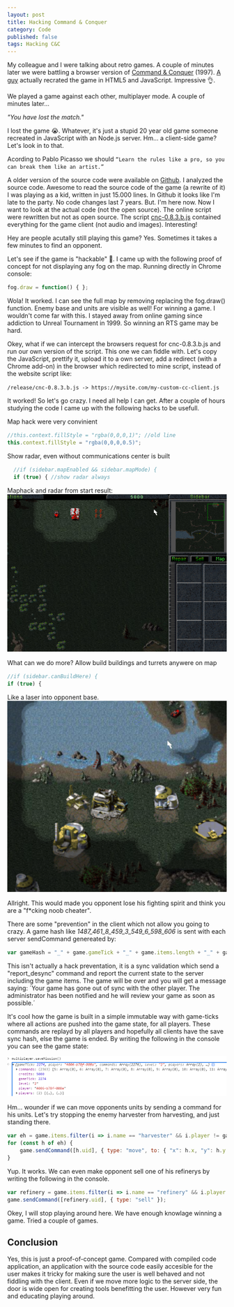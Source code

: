 ```yaml
---
layout: post
title: Hacking Command & Conquer
category: Code
published: false
tags: Hacking C&C
---
```


My colleague and I were talking about retro games. A couple of minutes later we were battling a browser version of [Command & Conquer](https://www.adityaravishankar.com/projects/games/command-and-conquer) (1997). [A guy](https://www.adityaravishankar.com/2011/11/command-and-conquer-programming-an-rts-game-in-html5-and-javascript) actually recrated the game in HTML5 and JavaScript. Impressive 👌.

We played a game against each other, multiplayer mode. A couple of minutes later...

*"You have lost the match."* 

I lost the game 😭. Whatever, it's just a stupid 20 year old game someone recreated in JavaScript with an Node.js server. Hm... a client-side game? Let's look in to that.

Acording to Pablo Picasso we should
`“Learn the rules like a pro, so you can break them like an artist.”`

A older version of the source code were available on [Github](https://github.com/adityaravishankar/command-and-conquer). I analyzed the source code. Awesome to read the source code of the game (a rewrite of it) I was playing as a kid, written in just 15.000 lines. In Github it looks like I'm late to the party. No code changes last 7 years. But. I'm here now. Now I want to look at the actual code (not the open source). The online script were rewritten but not as open source. The script [cnc-0.8.3.b.js](https://www.adityaravishankar.com/projects/games/command-and-conquer/release/cnc-0.8.3.b.js) contained everything for the game client (not audio and images). Interesting!

Hey are people acutally still playing this game? Yes. Sometimes it takes a few minutes to find an opponent.

Let's see if the game is "hackable" 🧐. I came up with the following proof of concept for not displaying any fog on the map. Running directly in Chrome console:
```javascript
fog.draw = function() { };
```

Wola! It worked. I can see the full map by removing replacing the fog.draw() function. Enemy base and units are visible as well! 
For winning a game. I wouldn't come far with this. I stayed away from online gaming since addiction to Unreal Tournament in 1999. So winning an RTS game may be hard.

Okey, what if we can intercept the browsers request for cnc-0.8.3.b.js and run our own version of the script. This one we can fiddle with. Let's copy the JavaScript, prettify it, upload it to a own server, add a redirect (with a Chrome add-on) in the browser which redirected to mine script, instead of the website script like:

`/release/cnc-0.8.3.b.js -> https://mysite.com/my-custom-cc-client.js`

It worked! So let's go crazy. I need all help I can get. After a couple of hours studying the code I came up with the following hacks to be usefull.

Map hack were very convinient
```javascript
//this.context.fillStyle = "rgba(0,0,0,1)"; //old line
this.context.fillStyle = "rgba(0,0,0,0.5)";
```

Show radar, even without communications center is built
```javascript
  //if (sidebar.mapEnabled && sidebar.mapMode) {
  if (true) { //show radar always
```

Maphack and radar from start result:
![Maphack](/public/images/cc_map.png "Maphack")

What can we do more? Allow build buildings and turrets anywere on map
```javascript
//if (sidebar.canBuildHere) {
if (true) {
```

Like a laser into opponent base.
![Build anywhere](/public/images/cc-build.png "Build anywhere")

Allright. This would made you opponent lose his fighting spirit and think you are a "f*cking noob cheater".

There are some "prevention" in the client which not allow you going to crazy. A game hash like *_1487_461_8_459_3_549_6_598_606_* is sent with each server sendCommand genereated by:
```javascript
var gameHash = "_" + game.gameTick + "_" + game.items.length + "_" + game.infantry.length + "_" + (game.infantry.length ? game.infantry[game.infantry.length - 1].uid + "_" : "0_") + game.vehicles.length + "_" + (game.vehicles.length ? game.vehicles[game.vehicles.length - 1].uid + "_" : "0_") + game.buildings.length + "_" + (game.buildings.length ? game.buildings[game.buildings.length - 1].uid + "_" : "0_") + game.counter + "_";
```

This isn't actually a hack preventation, it is a sync validation which send a "report_desync" command and report the current state to the server including the game items. The game will be over and you will get a message saying:
´Your game has gone out of sync with the other player. The administrator has been notified and he will review your game as soon as possible.´

It's cool how the game is built in a simple immutable way with game-ticks where all actions are pushed into the game state, for all players. These commands are replayd by all players and hopefully all clients have the save sync hash, else the game is ended. By writing the following in the console you can see the game state:

![Build anywhere](/public/images/cc-save.png "Build anywhere")

Hm... wounder if we can move opponents units by sending a command for his units. Let's try stopping the enemy harvester from harvesting, and just standing there.

```javascript
var eh = game.items.filter(i => i.name == "harvester" && i.player != game.player);
for (const h of eh) {
    game.sendCommand([h.uid], { type: "move", to: { "x": h.x, "y": h.y }});
}
```

Yup. It works. We can even make opponent sell one of his refinerys by writing the following in the console.

```javascript
var refinery = game.items.filter(i => i.name == "refinery" && i.player != game.player)[0];
game.sendCommand([refinery.uid], { type: "sell" });
```

Okey, I will stop playing around here. We have enough knowlage winning a game. Tried a couple of games.


## Conclusion

Yes, this is just a proof-of-concept game. Compared with compiled code application, an application with the source code easily accesible for the user makes it tricky for making sure the user is well behaved and not fiddling with the client. Even if we move more logic to the server side, the door is wide open for creating tools benefitting the user. However very fun and educating playing around.

